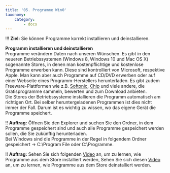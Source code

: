 ```yaml
---
title: '05. Programme Win0'
taxonomy:
    category:
        - docs
---
```


!!! **Ziel:** Sie können Programme korrekt installieren und deinstallieren.

**Programm installieren und deinstallieren**<br>
Programme verändern Daten nach unseren Wünschen. Es gibt in den neueren Betriebssystemen (Windows 8, Windows 10 und Mac OS X) sogenannte Stores, in denen man kostenpflichtige und kostenlose Programme erwerben kann. Diese sind kontrolliert von Microsoft, respektive Apple. Man kann aber auch Programme auf CD/DVD erwerben oder auf einer Webseite eines Programm-Herstellers herunterladen. Es gibt zudem Freeware-Plattformen wie z.B. [Softonic](http://www.softonic.de), [Chip](http://www.chip.de) und viele andere, die Gratisprogramme sammeln, bewerten und zum Download anbieten. <br>
Die Stores der Betriebssysteme installieren die Programm automatisch am richtigen Ort. Bei selber heruntergeladenen Programmen ist dies nicht immer der Fall. Darum ist es wichtig zu wissen, wo das eigene Gerät die Programme speichert.

!! **Auftrag:** Öffnen Sie den Explorer und suchen Sie den Ordner, in dem Programme gespeichert sind und auch alle Programme gespeichert werden sollen, die Sie zukünftig herunterladen. <br>
Bei Windows sind die Programme in der Regel in folgendem Ordner gespeichert -> C:\Program File oder C:\Programme. <br>

!! **Auftrag:** Sehen Sie sich folgenden [Video](https://www.youtube.com/watch?v=va_AWcpfkjM) an, um zu lernen, wie Programme aus dem Store  installiert werden, Sehen Sie sich diesen [Video](https://www.youtube.com/watch?v=aQ2xRfsfqro) an, um zu lernen, wie Programme aus dem Store deinstalliert werden.<br>